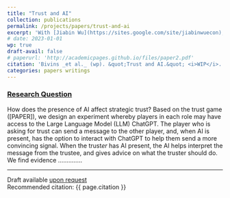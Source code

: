 ```yaml
---
title: "Trust and AI"
collection: publications
permalink: /projects/papers/trust-and-ai
excerpt: 'With [Jiabin Wu](https://sites.google.com/site/jiabinwuecon), [Ethan Holdahl](https://ethanholdahl.com/), and [Tanner Bivins](https://www.tannerbivins.com/)'
# date: 2023-01-01
wp: true
draft-avail: false
# paperurl: 'http://academicpages.github.io/files/paper2.pdf'
citation: 'Bivins _et al._ (wp). &quot;Trust and AI.&quot; <i>WIP</i>.'
categories: papers writings
---
```


### <u>Research Question</u>
How does the presence of AI affect strategic trust? Based on the trust game ([PAPER]), we design an experiment whereby players in each role may have access to the Large Language Model (LLM) ChatGPT. The player who is asking for trust can send a message to the other player, and, when AI is present, has the option to interact with ChatGPT to help them send a more convincing signal. When the trust*er* has AI present, the AI helps interpret the message from the trustee, and gives advice on what the truster should do. We find evidence ..............

---

Draft available [upon request](mailto:cwiegand@uoregon.edu)<br>
Recommended citation: {{ page.citation }}